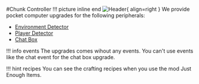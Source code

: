 #Chunk Controller
!!! picture inline end
    ![Header](https://srendi.de/wp-content/uploads/2021/04/Advanced-Environment-Pocket-Computer.png){ align=right }
We provide pocket computer upgrades for the following peripherals:

* [Environment Detector](https://docs.srendi.de/Peripherals/environmentdetector/)
* [Player Detector](https://docs.srendi.de/Peripherals/playerdetector/)
* [Chat Box](https://docs.srendi.de/Peripherals/chatbox/)

!!! info events
    The upgrades comes wihout any events. You can't use events like the chat event
    for the chat box upgrade.

!!! hint recipes
    You can see the crafting recipes when you use the mod Just Enough Items.
